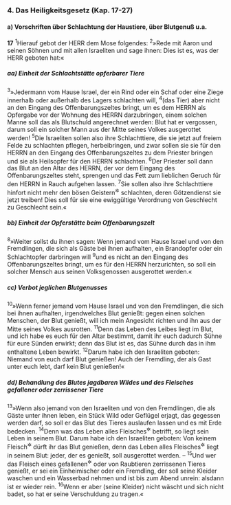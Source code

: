 ### 4. Das Heiligkeitsgesetz (Kap. 17-27)

#### a) Vorschriften über Schlachtung der Haustiere, über Blutgenuß u.a.

__17__
<sup>1</sup>Hierauf gebot der HERR dem Mose folgendes:
<sup>2</sup>»Rede mit Aaron und seinen Söhnen und mit allen Israeliten und sage ihnen: Dies ist es, was der HERR geboten hat:«

##### aa) Einheit der Schlachtstätte opferbarer Tiere

<sup>3</sup>»Jedermann vom Hause Israel, der ein Rind oder ein Schaf oder eine Ziege innerhalb oder außerhalb des Lagers schlachten will,
<sup>4</sup>(das Tier) aber nicht an den Eingang des Offenbarungszeltes bringt, um es dem HERRN als Opfergabe vor der Wohnung des HERRN darzubringen, einem solchen Manne soll das als Blutschuld angerechnet werden: Blut hat er vergossen, darum soll ein solcher Mann aus der Mitte seines Volkes ausgerottet werden!
<sup>5</sup>Die Israeliten sollen also ihre Schlachttiere, die sie jetzt auf freiem Felde zu schlachten pflegen, herbeibringen, und zwar sollen sie sie für den HERRN an den Eingang des Offenbarungszeltes zu dem Priester bringen und sie als Heilsopfer für den HERRN schlachten.
<sup>6</sup>Der Priester soll dann das Blut an den Altar des HERRN, der vor dem Eingang des Offenbarungszeltes steht, sprengen und das Fett zum lieblichen Geruch für den HERRN in Rauch aufgehen lassen.
<sup>7</sup>Sie sollen also ihre Schlachttiere hinfort nicht mehr den bösen Geistern<sup title="oder: den Feldteufeln">&#x2732;</sup> schlachten, deren Götzendienst sie jetzt treiben! Dies soll für sie eine ewiggültige Verordnung von Geschlecht zu Geschlecht sein.«

##### bb) Einheit der Opferstätte beim Offenbarungszelt

<sup>8</sup>»Weiter sollst du ihnen sagen: Wenn jemand vom Hause Israel und von den Fremdlingen, die sich als Gäste bei ihnen aufhalten, ein Brandopfer oder ein Schlachtopfer darbringen will
<sup>9</sup>und es nicht an den Eingang des Offenbarungszeltes bringt, um es für den HERRN herzurichten, so soll ein solcher Mensch aus seinen Volksgenossen ausgerottet werden.«

##### cc) Verbot jeglichen Blutgenusses

<sup>10</sup>»Wenn ferner jemand vom Hause Israel und von den Fremdlingen, die sich bei ihnen aufhalten, irgendwelches Blut genießt: gegen einen solchen Menschen, der Blut genießt, will ich mein Angesicht richten und ihn aus der Mitte seines Volkes ausrotten.
<sup>11</sup>Denn das Leben des Leibes liegt im Blut, und ich habe es euch für den Altar bestimmt, damit ihr euch dadurch Sühne für eure Sünden erwirkt; denn das Blut ist es, das Sühne durch das in ihm enthaltene Leben bewirkt.
<sup>12</sup>Darum habe ich den Israeliten geboten: Niemand von euch darf Blut genießen! Auch der Fremdling, der als Gast unter euch lebt, darf kein Blut genießen!«

##### dd) Behandlung des Blutes jagdbaren Wildes und des Fleisches gefallener oder zerrissener Tiere

<sup>13</sup>»Wenn also jemand von den Israeliten und von den Fremdlingen, die als Gäste unter ihnen leben, ein Stück Wild oder Geflügel erjagt, das gegessen werden darf, so soll er das Blut des Tieres auslaufen lassen und es mit Erde bedecken.
<sup>14</sup>Denn was das Leben alles Fleisches<sup title="= jedes lebenden Geschöpfes">&#x2732;</sup> betrifft, so liegt sein Leben in seinem Blut. Darum habe ich den Israeliten geboten: Von keinem Fleisch<sup title="= lebenden Geschöpf">&#x2732;</sup> dürft ihr das Blut genießen, denn das Leben alles Fleisches<sup title="= jedes Geschöpfes">&#x2732;</sup> liegt in seinem Blut: jeder, der es genießt, soll ausgerottet werden. –
<sup>15</sup>Und wer das Fleisch eines gefallenen<sup title="= verendeten">&#x2732;</sup> oder von Raubtieren zerrissenen Tieres genießt, er sei ein Einheimischer oder ein Fremdling, der soll seine Kleider waschen und ein Wasserbad nehmen und ist bis zum Abend unrein: alsdann ist er wieder rein.
<sup>16</sup>Wenn er aber (seine Kleider) nicht wäscht und sich nicht badet, so hat er seine Verschuldung zu tragen.«